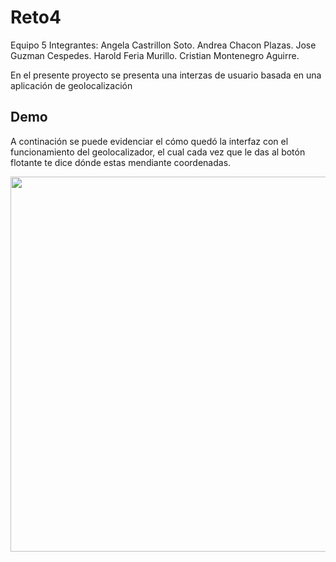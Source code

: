 # Reto4

Equipo 5
Integrantes:
Angela Castrillon Soto.
Andrea Chacon Plazas.
Jose Guzman Cespedes.
Harold Feria Murillo.
Cristian Montenegro Aguirre.

En el presente proyecto se presenta una interzas de usuario basada en una aplicación de geolocalización 

## Demo

A continación se puede evidenciar el cómo quedó la interfaz con el funcionamiento del geolocalizador, el cual cada vez que le das al botón flotante te dice dónde estas mendiante coordenadas.



<img src="Reto4_demo.gif" width="600" />